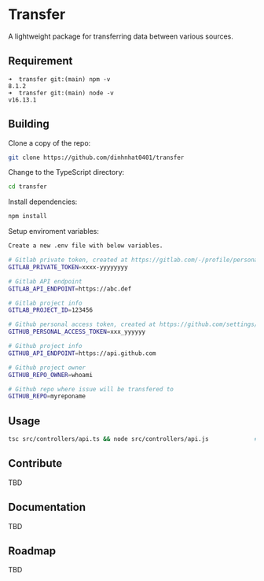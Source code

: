 
# Transfer

A lightweight package for transferring data between various sources.

## Requirement

```
➜  transfer git:(main) npm -v
8.1.2
➜  transfer git:(main) node -v
v16.13.1
```

## Building

Clone a copy of the repo:

```bash
git clone https://github.com/dinhnhat0401/transfer
```

Change to the TypeScript directory:

```bash
cd transfer
```

Install dependencies:

```bash
npm install
```

Setup enviroment variables:

```bash
Create a new .env file with below variables.

# Gitlab private token, created at https://gitlab.com/-/profile/personal_access_tokens
GITLAB_PRIVATE_TOKEN=xxxx-yyyyyyyy

# Gitlab API endpoint
GITLAB_API_ENDPOINT=https://abc.def

# Gitlab project info
GITLAB_PROJECT_ID=123456

# Github personal access token, created at https://github.com/settings/tokens
GITHUB_PERSONAL_ACCESS_TOKEN=xxx_yyyyyy

# Github project info
GITHUB_API_ENDPOINT=https://api.github.com

# Github project owner
GITHUB_REPO_OWNER=whoami

# Github repo where issue will be transfered to
GITHUB_REPO=myreponame
```

## Usage

```bash
tsc src/controllers/api.ts && node src/controllers/api.js             # create js file from ts file then execute js file
```

## Contribute

TBD

## Documentation

TBD

## Roadmap

TBD
